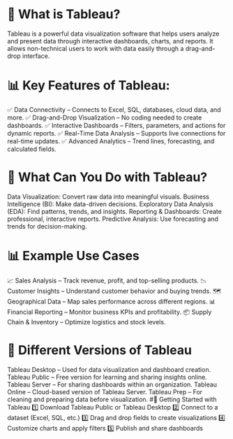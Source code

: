 # 📌 What is Tableau?
Tableau is a powerful data visualization software that helps users analyze and present data through interactive dashboards, charts, and reports. It allows non-technical users to work with data easily through a drag-and-drop interface.

# 📊 Key Features of Tableau:
✅ Data Connectivity – Connects to Excel, SQL, databases, cloud data, and more.
✅ Drag-and-Drop Visualization – No coding needed to create dashboards.
✅ Interactive Dashboards – Filters, parameters, and actions for dynamic reports.
✅ Real-Time Data Analysis – Supports live connections for real-time updates.
✅ Advanced Analytics – Trend lines, forecasting, and calculated fields.

# 📌 What Can You Do with Tableau?
Data Visualization: Convert raw data into meaningful visuals.
Business Intelligence (BI): Make data-driven decisions.
Exploratory Data Analysis (EDA): Find patterns, trends, and insights.
Reporting & Dashboards: Create professional, interactive reports.
Predictive Analysis: Use forecasting and trends for decision-making.
# 📊 Example Use Cases
📈 Sales Analysis – Track revenue, profit, and top-selling products.
📉 Customer Insights – Understand customer behavior and buying trends.
🗺 Geographical Data – Map sales performance across different regions.
📊 Financial Reporting – Monitor business KPIs and profitability.
📦 Supply Chain & Inventory – Optimize logistics and stock levels.

# 📌 Different Versions of Tableau
Tableau Desktop – Used for data visualization and dashboard creation.
Tableau Public – Free version for learning and sharing insights online.
Tableau Server – For sharing dashboards within an organization.
Tableau Online – Cloud-based version of Tableau Server.
Tableau Prep – For cleaning and preparing data before visualization.
#🚀 Getting Started with Tableau
1️⃣ Download Tableau Public or Tableau Desktop
2️⃣ Connect to a dataset (Excel, SQL, etc.)
3️⃣ Drag and drop fields to create visualizations
4️⃣ Customize charts and apply filters
5️⃣ Publish and share dashboards

